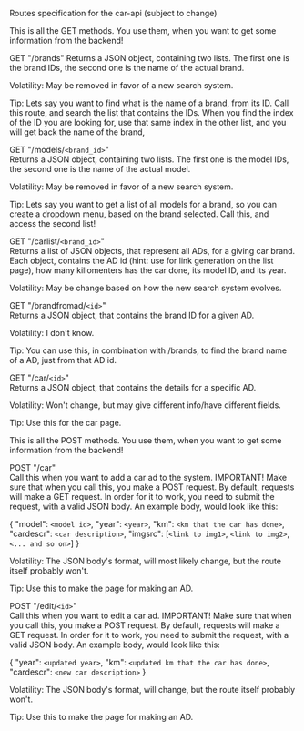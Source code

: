 Routes specification for the car-api (subject to change)

This is all the GET methods. You use them, when you want to get some information from the backend!

GET "/brands"
Returns a JSON object, containing two lists. The first one is the brand IDs, the second one is the name of the actual brand.

Volatility: May be removed in favor of a new search system.

Tip:
Lets say you want to find what is the name of a brand, from its ID. Call this route, and search the list that contains the IDs.
When you find the index of the ID you are looking for, use that same index in the other list, and you will get back the name of the brand,  

GET "/models/`<brand_id>`"<br>
Returns a JSON object, containing two lists. The first one is the model IDs, the second one is the name of the actual model.

Volatility: May be removed in favor of a new search system.

Tip:
Lets say you want to get a list of all models for a brand, so you can create a dropdown menu, based on the brand selected.
Call this, and access the second list!

GET "/carlist/`<brand_id>`"<br>
Returns a list of JSON objects, that represent all ADs, for a giving car brand. Each object, contains the AD id (hint: use for link generation on the list page), how many killomenters has the car done, its model ID, and its year. 

Volatility: May be change based on how the new search system evolves.

GET "/brandfromad/`<id>`"<br>
Returns a JSON object, that contains the brand ID for a given AD. 

Volatility: I don't know.

Tip:
You can use this, in combination with /brands, to find the brand name of a AD, just from that AD id.

GET "/car/`<id>`"<br>
Returns a JSON object, that contains the details for a specific AD.

Volatility: Won't change, but may give different info/have different fields.

Tip:
Use this for the car page.

This is all the POST methods. You use them, when you want to get some information from the backend!<br>

POST "/car"<br>
Call this when you want to add a car ad to the system. IMPORTANT! Make sure that when you call this, you make a POST request. By default, requests will make a GET request.
In order for it to work, you need to submit the request, with a valid JSON body. An example body, would look like this:

{
    "model": `<model id>`,
    "year": `<year>`,
    "km": `<km that the car has done>`,
    "cardescr": `<car description>`,
    "imgsrc": [`<link to img1>`, `<link to img2>`, `<... and so on>`]
}

Volatility: The JSON body's format, will most likely change, but the route itself probably won't.

Tip:
Use this to make the page for making an AD.

POST "/edit/`<id>`"<br>
Call this when you want to edit a car ad. IMPORTANT! Make sure that when you call this, you make a POST request. By default, requests will make a GET request.
In order for it to work, you need to submit the request, with a valid JSON body. An example body, would look like this:

{
    "year": `<updated year>`,
    "km": `<updated km that the car has done>`,
    "cardescr": `<new car description>`
}

Volatility: The JSON body's format, will change, but the route itself probably won't.

Tip:
Use this to make the page for making an AD.